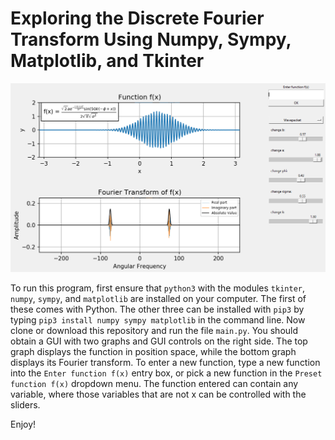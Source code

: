 # Exploring the Discrete Fourier Transform Using Numpy, Sympy, Matplotlib, and Tkinter

<img src="https://raw.githubusercontent.com/marl0ny/dft-toy/master/screenshot.jpg" />

To run this program, first ensure that `python3` with the modules `tkinter`, `numpy`, `sympy`, and `matplotlib` 
are installed on your computer. The first of these comes with Python. The other three can be installed with
`pip3` by typing `pip3 install numpy sympy matplotlib` in the command line. Now clone or download this
repository and run the file `main.py`. You should obtain a GUI with two graphs and GUI controls on the right side.
The top graph displays the function in position space, while the bottom graph displays its Fourier transform.
To enter a new function, type a new function into the `Enter function f(x)` entry box, or pick a new function
in the `Preset function f(x)` dropdown menu. The function entered can contain any variable, where those
variables that are not x can be controlled with the sliders.

Enjoy!

